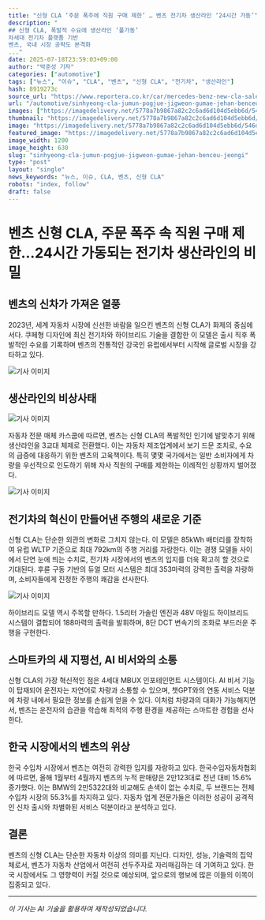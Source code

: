 ```yaml
---
title: "신형 CLA ‘주문 폭주에 직원 구매 제한’ … 벤츠 전기차 생산라인 ‘24시간 가동’"
description: "
## 신형 CLA, 폭발적 수요에 생산라인 ‘풀가동’
차세대 전기차 플랫폼 기반
벤츠, 국내 시장 공략도 본격화
..."
date: 2025-07-18T23:59:03+09:00
author: "박준성 기자"
categories: ["automotive"]
tags: ["뉴스", "이슈", "CLA", "벤츠", "신형 CLA", "전기차", "생산라인"]
hash: 8919273c
source_url: "https://www.reportera.co.kr/car/mercedes-benz-new-cla-sales/"
url: "/automotive/sinhyeong-cla-jumun-pogjue-jigweon-gumae-jehan-benceu-jeongi/"
images: ["https://imagedelivery.net/5778a7b9867a82c2c6ad6d104d5ebb6d/546d486e-e7e9-4431-a78f-99e7eb4da900/public"]
thumbnail: "https://imagedelivery.net/5778a7b9867a82c2c6ad6d104d5ebb6d/546d486e-e7e9-4431-a78f-99e7eb4da900/public"
image: "https://imagedelivery.net/5778a7b9867a82c2c6ad6d104d5ebb6d/546d486e-e7e9-4431-a78f-99e7eb4da900/public"
featured_image: "https://imagedelivery.net/5778a7b9867a82c2c6ad6d104d5ebb6d/546d486e-e7e9-4431-a78f-99e7eb4da900/public"
image_width: 1200
image_height: 630
slug: "sinhyeong-cla-jumun-pogjue-jigweon-gumae-jehan-benceu-jeongi"
type: "post"
layout: "single"
news_keywords: "뉴스, 이슈, CLA, 벤츠, 신형 CLA"
robots: "index, follow"
draft: false
---
```


# 벤츠 신형 CLA, 주문 폭주 속 직원 구매 제한…24시간 가동되는 전기차 생산라인의 비밀

## 벤츠의 신차가 가져온 열풍

2023년, 세계 자동차 시장에 신선한 바람을 일으킨 벤츠의 신형 CLA가 화제의 중심에 서다. 쿠페형 디자인에 최신 전기차와 하이브리드 기술을 결합한 이 모델은 출시 직후 폭발적인 수요를 기록하며 벤츠의 전통적인 강국인 유럽에서부터 시작해 글로벌 시장을 강타하고 있다. 


![기사 이미지](https://imagedelivery.net/5778a7b9867a82c2c6ad6d104d5ebb6d/546d486e-e7e9-4431-a78f-99e7eb4da900/public)


## 생산라인의 비상사태


![기사 이미지](https://imagedelivery.net/5778a7b9867a82c2c6ad6d104d5ebb6d/97ea3727-041d-43fd-27b5-ad365907cb00/public)


자동차 전문 매체 카스쿱에 따르면, 벤츠는 신형 CLA의 폭발적인 인기에 발맞추기 위해 생산라인을 3교대 체제로 전환했다. 이는 자동차 제조업계에서 보기 드문 조치로, 수요의 급증에 대응하기 위한 벤츠의 고육책이다. 특히 몇몇 국가에서는 일반 소비자에게 차량을 우선적으로 인도하기 위해 자사 직원의 구매를 제한하는 이례적인 상황까지 벌어졌다.


![기사 이미지](https://imagedelivery.net/5778a7b9867a82c2c6ad6d104d5ebb6d/33ff0554-4877-4d27-fc8f-1345b35dc100/public)


## 전기차의 혁신이 만들어낸 주행의 새로운 기준

신형 CLA는 단순한 외관의 변화로 그치지 않는다. 이 모델은 85kWh 배터리를 장착하여 유럽 WLTP 기준으로 최대 792km의 주행 거리를 자랑한다. 이는 경쟁 모델들 사이에서 단연 눈에 띄는 수치로, 전기차 시장에서의 벤츠의 입지를 더욱 확고히 할 것으로 기대된다. 후륜 구동 기반의 듀얼 모터 시스템은 최대 353마력의 강력한 출력을 자랑하며, 소비자들에게 진정한 주행의 쾌감을 선사한다.


![기사 이미지](https://imagedelivery.net/5778a7b9867a82c2c6ad6d104d5ebb6d/bf63aa05-e8b4-478f-8e43-2be916d9fb00/public)


하이브리드 모델 역시 주목할 만하다. 1.5리터 가솔린 엔진과 48V 마일드 하이브리드 시스템이 결합되어 188마력의 출력을 발휘하며, 8단 DCT 변속기의 조화로 부드러운 주행을 구현한다.

## 스마트카의 새 지평선, AI 비서와의 소통

신형 CLA의 가장 혁신적인 점은 4세대 MBUX 인포테인먼트 시스템이다. AI 비서 기능이 탑재되어 운전자는 자연어로 차량과 소통할 수 있으며, 챗GPT와의 연동 서비스 덕분에 차량 내에서 필요한 정보를 손쉽게 얻을 수 있다. 이처럼 차량과의 대화가 가능해지면서, 벤츠는 운전자의 습관을 학습해 최적의 주행 환경을 제공하는 스마트한 경험을 선사한다.

## 한국 시장에서의 벤츠의 위상

한국 수입차 시장에서 벤츠는 여전히 강력한 입지를 자랑하고 있다. 한국수입자동차협회에 따르면, 올해 1월부터 4월까지 벤츠의 누적 판매량은 2만123대로 전년 대비 15.6% 증가했다. 이는 BMW의 2만5322대와 비교해도 손색이 없는 수치로, 두 브랜드는 전체 수입차 시장의 55.3%를 차지하고 있다. 자동차 업계 전문가들은 이러한 성공이 공격적인 신차 출시와 차별화된 서비스 덕분이라고 분석하고 있다.

## 결론

벤츠의 신형 CLA는 단순한 자동차 이상의 의미를 지닌다. 디자인, 성능, 기술력의 집약체로서, 벤츠가 자동차 산업에서 여전히 선두주자로 자리매김하는 데 기여하고 있다. 한국 시장에서도 그 영향력이 커질 것으로 예상되며, 앞으로의 행보에 많은 이들의 이목이 집중되고 있다.

---
*이 기사는 AI 기술을 활용하여 재작성되었습니다.*
